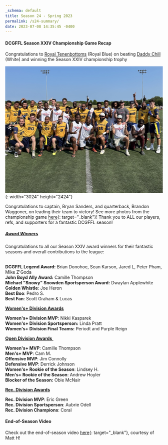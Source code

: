 ```yaml
---
_schema: default
title: Season 24 - Spring 2023
permalink: /s24-summary/
date: 2023-07-08 14:35:45 -0400
---
```

#### DCGFFL Season XXIV Championship Game Recap

Congratulations to [Royal Tenenbottoms](/teams/s24-royal-blue/)&nbsp;(Royal Blue) on beating [Daddy Chill](/teams/s24-white/) (White) and winning the Season XXIV championship trophy

![](/img/commanders-addies-1.jpg){: width="3024" height="2424"}

Congratulations to captain, Bryan Sanders, and quarterback, Brandon Waggoner, on leading their team to victory! See more photos from the championship game&nbsp;[here](https://www.flickr.com/photos/55392288@N03/sets/72177720308482366/){: target="_blank"}! Thank you to ALL our players, refs, and supporters for a fantastic DCGFFL season!

##### <u><strong>Award Winners</strong></u>

Congratulations to all our Season XXIV award winners for their fantastic seasons and overall contributions to the league:

<br>**DCGFFL Legend Award:** Brian Donohoe, Sean Karson, Jared L, Peter Pham, Mike Z'Goda<br>**John Boyd Ally Award:**&nbsp;Camille Thompson<br>**Michael "Snowy" Snowden Sportsperson Award:** Dwaylan Applewhite<br>**Golden Whistle**\: Joe Heron<br>**Best Boo**\: Pedro S.<br>**Best Fan**\: Scott Graham & Lucas

<u><strong>Women's+ Division Awards</strong></u>

**Women's+ Division MVP**\: Nikki Kasparek<br>**Women's+ Division Sportsperson:** Linda Pratt<br>**Women's+ Division Final Teams:** Periodt and Purple Reign

<u><strong>Open Division Awards</strong>&nbsp;</u>

**Women's+ MVP**\: Camille Thompson<br>**Men's+ MVP**\: Cam M.<br>**Offensive MVP**\: Jim Connolly<br>**Defensive MVP**\: Derrick Johnson<br>**Women's+ Rookie of the Season**\: Lindsey H.<br>**Men's+ Rookie of the Season**\: Andrew Hoyler<br>**Blocker of the Season:**&nbsp;Obie McNair

<u><strong>Rec. Division Awards</strong></u>

**Rec. Division MVP**\: Eric Green<br>**Rec. Division Sportsperson**\: Aubrie Odell<br>**Rec. Division Champions**\: Coral

#### End-of-Season Video

Check out the end-of-season video&nbsp;[here](https://dcgffl.us16.list-manage.com/track/click?u=44f118b44c71d10ae3076bec3&amp;id=4b6c8d9da7&amp;e=829ae97fea){: target="_blank"}, courtesy of Matt H!